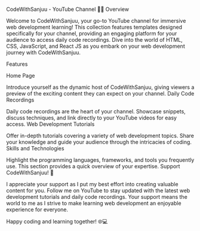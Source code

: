 CodeWithSanjuu - YouTube Channel 🚀🎥
Overview

Welcome to CodeWithSanjuu, your go-to YouTube channel for immersive web development learning! This collection features templates designed specifically for your channel, providing an engaging platform for your audience to access daily code recordings. Dive into the world of HTML, CSS, JavaScript, and React JS as you embark on your web development journey with CodeWithSanjuu.

Features

Home Page

Introduce yourself as the dynamic host of CodeWithSanjuu, giving viewers a preview of the exciting content they can expect on your channel.
Daily Code Recordings

Daily code recordings are the heart of your channel. Showcase snippets, discuss techniques, and link directly to your YouTube videos for easy access.
Web Development Tutorials

Offer in-depth tutorials covering a variety of web development topics. Share your knowledge and guide your audience through the intricacies of coding.
Skills and Technologies

Highlight the programming languages, frameworks, and tools you frequently use. This section provides a quick overview of your expertise.
Support CodeWithSanjuu! 🚀

I appreciate your support as I put my best effort into creating valuable content for you. Follow me on YouTube to stay updated with the latest web development tutorials and daily code recordings. Your support means the world to me as I strive to make learning web development an enjoyable experience for everyone.

Happy coding and learning together! 🌐💻
